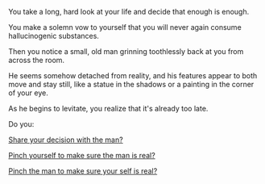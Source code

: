 You take a long, hard look at your life and decide that enough is enough.

You make a solemn vow to yourself that you will never again consume hallucinogenic substances.

Then you notice a small, old man grinning toothlessly back at you from across the room.

He seems somehow detached from reality, and his features appear to both move and stay still,
like a statue in the shadows or a painting in the corner of your eye.

As he begins to levitate, you realize that it's already too late.

Do you:

[Share your decision with the man?](engage-man/engage-man.md)

[Pinch yourself to make sure the man is real?](../pinch/pinch.md)

[Pinch the man to make sure your self is real?](../pinch/pinch.md)